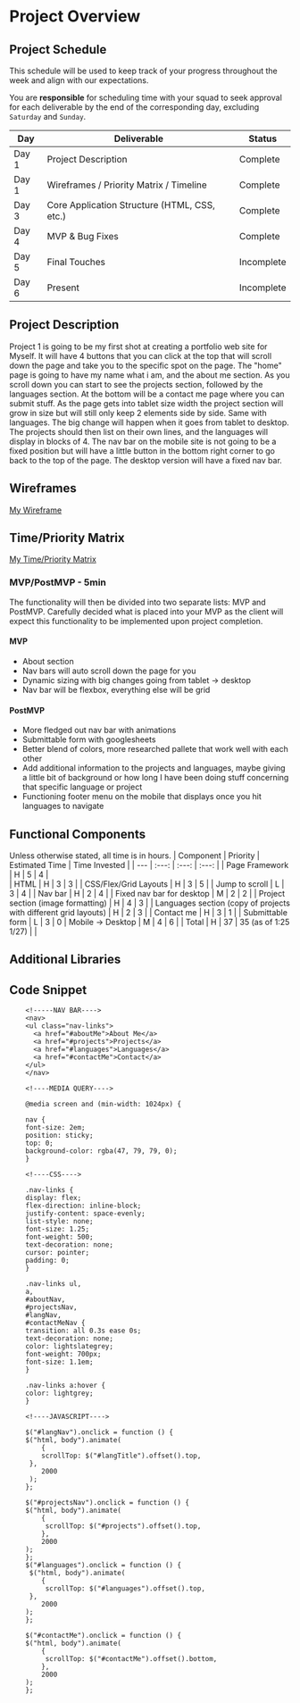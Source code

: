 # Project Overview

## Project Schedule

This schedule will be used to keep track of your progress throughout the week and align with our expectations.

You are **responsible** for scheduling time with your squad to seek approval for each deliverable by the end of the corresponding day, excluding `Saturday` and `Sunday`.

| Day   | Deliverable                                  | Status     |
| ----- | -------------------------------------------- | ---------- |
| Day 1 | Project Description                          | Complete   |
| Day 1 | Wireframes / Priority Matrix / Timeline      | Complete   |
| Day 3 | Core Application Structure (HTML, CSS, etc.) | Complete   |
| Day 4 | MVP & Bug Fixes                              | Complete   |
| Day 5 | Final Touches                                | Incomplete |
| Day 6 | Present                                      | Incomplete |

## Project Description

Project 1 is going to be my first shot at creating a portfolio web site for Myself. It will have 4 buttons that you can click at the top that will scroll down the page and take you to the specific spot on the page. The "home" page is going to have my name what i am, and the about me section. As you scroll down you can start to see the projects section, followed by the languages section. At the bottom will be a contact me page where you can submit stuff. As the page gets into tablet size width the project section will grow in size but will still only keep 2 elements side by side. Same with languages. The big change will happen when it goes from tablet to desktop. The projects should then list on their own lines, and the languages will display in blocks of 4. The nav bar on the mobile site is not going to be a fixed position but will have a little button in the bottom right corner to go back to the top of the page. The desktop version will have a fixed nav bar.

## Wireframes

[My Wireframe](https://wireframepro.mockflow.com/view/MNedeyL86h)

## Time/Priority Matrix

[My Time/Priority Matrix](https://imgur.com/a/KHGX5yl)

### MVP/PostMVP - 5min

The functionality will then be divided into two separate lists: MVP and PostMVP. Carefully decided what is placed into your MVP as the client will expect this functionality to be implemented upon project completion.

#### MVP

- About section
- Nav bars will auto scroll down the page for you
- Dynamic sizing with big changes going from tablet -> desktop
- Nav bar will be flexbox, everything else will be grid

#### PostMVP

- More fledged out nav bar with animations
- Submittable form with googlesheets
- Better blend of colors, more researched pallete that work well with each other
- Add additional information to the projects and languages, maybe giving a little bit of background or how long I have been doing stuff concerning that specific language or project
- Functioning footer menu on the mobile that displays once you hit languages to navigate

## Functional Components

Unless otherwise stated, all time is in hours.
| Component | Priority | Estimated Time | Time Invested |
| --- | :---: | :---: | :---: |
| Page Framework | H | 5 | 4 |  
| HTML | H | 3 | 3 |
| CSS/Flex/Grid Layouts | H | 3 | 5 |
| Jump to scroll | L | 3 | 4 |
| Nav bar | H | 2 | 4 |
| Fixed nav bar for desktop | M | 2 | 2 |
| Project section (image formatting) | H | 4 | 3 |
| Languages section (copy of projects with different grid layouts) | H | 2 | 3 |
| Contact me | H | 3 | 1 |
| Submittable form | L | 3 | 0
| Mobile -> Desktop | M | 4 | 6 |
| Total | H | 37 | 35 (as of 1:25 1/27) | |

## Additional Libraries

## Code Snippet

    	<!-----NAV BAR---->
     	<nav>
        <ul class="nav-links">
          <a href="#aboutMe">About Me</a>
          <a href="#projects">Projects</a>
          <a href="#languages">Languages</a>
          <a href="#contactMe">Contact</a>
        </ul>
     	</nav>

    	<!----MEDIA QUERY---->

    	@media screen and (min-width: 1024px) {

    	nav {
    	font-size: 2em;
    	position: sticky;
    	top: 0;
    	background-color: rgba(47, 79, 79, 0);
    	}

    	<!----CSS---->

    	.nav-links {
    	display: flex;
    	flex-direction: inline-block;
    	justify-content: space-evenly;
    	list-style: none;
    	font-size: 1.25;
    	font-weight: 500;
    	text-decoration: none;
    	cursor: pointer;
    	padding: 0;
    	}

    	.nav-links ul,
    	a,
    	#aboutNav,
    	#projectsNav,
    	#langNav,
    	#contactMeNav {
    	transition: all 0.3s ease 0s;
    	text-decoration: none;
    	color: lightslategrey;
    	font-weight: 700px;
    	font-size: 1.1em;
    	}

    	.nav-links a:hover {
    	color: lightgrey;
    	}

    	<!----JAVASCRIPT---->

		$("#langNav").onclick = function () {
  		$("html, body").animate(
    		{
      		scrollTop: $("#langTitle").offset().top,
   		 },
    		2000
 		 );
		};

		$("#projectsNav").onclick = function () {
  		$("html, body").animate(
    		{
     		 scrollTop: $("#projects").offset().top,
    		},
    		2000
  		);
		};
		$("#languages").onclick = function () {
 		 $("html, body").animate(
    		{
     		 scrollTop: $("#languages").offset().top,
   		 },
    		2000
  		);
		};

		$("#contactMe").onclick = function () {
  		$("html, body").animate(
    		{
     		 scrollTop: $("#contactMe").offset().bottom,
    		},
    		2000
  		);
		};
